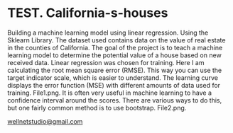 # TEST. California-s-houses
Building a machine learning model using linear regression. Using the Sklearn Library.
The dataset used contains data on the value of real estate in the counties of California.
The goal of the project is to teach a machine learning model to determine the potential value of a house based on new received data.
Linear regression was chosen for training.
Here I am calculating the root mean square error (RMSE). This way you can use the target indicator scale, which is easier to understand.
The learning curve displays the error function (MSE) with different amounts of data used for training. File1.png.
It is often very useful in machine learning to have a confidence interval around the scores. 
There are various ways to do this, but one fairly common method is to use bootstrap. File2.png.

wellnetstudio@gmail.com
